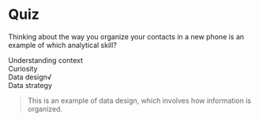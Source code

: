 # Quiz
####
Thinking about the way you organize your contacts in a new phone is an example of which analytical skill? 

Understanding context   
Curiosity   
Data design√    
Data strategy   

>  This is an example of data design, which involves how information is organized.
